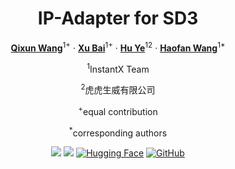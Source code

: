 <div align="center">
<h1>IP-Adapter for SD3</h1>

[**Qixun Wang**](https://github.com/wangqixun)<sup>1+</sup> · [**Xu Bai**](https://github.com/Yue02280220)<sup>1+</sup> · [**Hu Ye**](https://github.com/xiaohu2015)<sup>12</sup> · [**Haofan Wang**](https://haofanwang.github.io/)<sup>1*</sup>


<sup>1</sup>InstantX Team

<sup>2</sup>虎虎生威有限公司

<sup>+</sup>equal contribution

<sup>*</sup>corresponding authors


<a href='https://github.com/instantX-research/IP-Adapter-for-SD3'><img src='https://img.shields.io/badge/Project-Page-green'></a>
<a href='xxxxx'><img src='https://img.shields.io/badge/Technique-Report-red'></a>
[![Hugging Face](https://img.shields.io/badge/%F0%9F%A4%97%20Hugging%20Face-Model-blue)](xxxxxxxx)
[![GitHub](https://img.shields.io/github/stars/instantX-research/IP-Adapter-for-SD3?style=social)](https://github.com/instantX-research/IP-Adapter-for-SD3)


</div>
